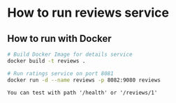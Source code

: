 # How to run reviews service

## How to run with Docker

```bash
# Build Docker Image for details service
docker build -t reviews .

# Run ratings service on port 8081
docker run -d --name reviews -p 8082:9080 reviews
```

``` 
You can test with path '/health' or '/reviews/1'
```